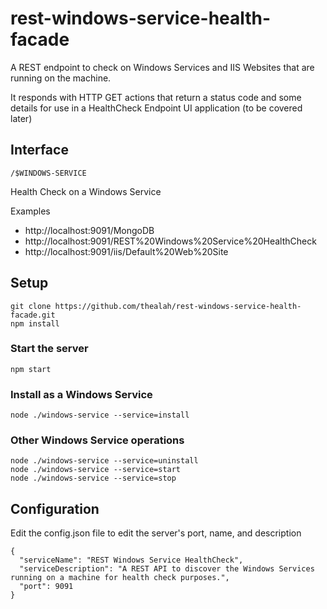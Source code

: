 # rest-windows-service-health-facade
A REST endpoint to check on Windows Services and IIS Websites that are running on the machine.

It responds with HTTP GET actions that return a status code and some details for use in a HealthCheck Endpoint UI application (to be covered later)

## Interface

```
/$WINDOWS-SERVICE
```

Health Check on a Windows Service

Examples

* http://localhost:9091/MongoDB
* http://localhost:9091/REST%20Windows%20Service%20HealthCheck
* http://localhost:9091/iis/Default%20Web%20Site

## Setup
```
git clone https://github.com/thealah/rest-windows-service-health-facade.git
npm install
```

### Start the server
`npm start`
### Install as a Windows Service
`node ./windows-service --service=install`
### Other Windows Service operations
```
node ./windows-service --service=uninstall
node ./windows-service --service=start
node ./windows-service --service=stop
```

## Configuration

Edit the config.json file to edit the server's port, name, and description

```
{
  "serviceName": "REST Windows Service HealthCheck",
  "serviceDescription": "A REST API to discover the Windows Services running on a machine for health check purposes.",
  "port": 9091
}
```
